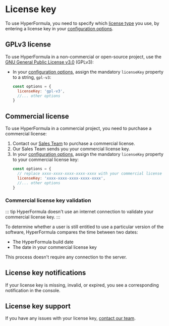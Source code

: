 # License key

To use HyperFormula, you need to specify which [license type](licensing.md#available-licenses) you use, by entering a license key in your [configuration options](configuration-options.md).

## GPLv3 license

To use HyperFormula in a non-commercial or open-source
project, use the [GNU General Public License v3.0](https://github.com/handsontable/hyperformula/blob/master/gpl-3.0.txt) (GPLv3):

* In your [configuration options](configuration-options.md), assign the mandatory `licenseKey` property to a string, `gpl-v3`:
  ```js
  const options = {
    licenseKey: 'gpl-v3',
    //... other options
  }
  ```

## Commercial license

To use HyperFormula in a commercial project, you need to purchase a commercial license:

1. Contact our [Sales Team](licensing.md#commercial-use) to purchase a commercial license.
2. Our Sales Team sends you your commercial license key.
3. In your [configuration options](configuration-options.md), assign the mandatory `licenseKey` property to your commercial license key:
    ```js
    const options = {
      // replace xxxx-xxxx-xxxx-xxxx-xxxx with your commercial license key:
      licenseKey: 'xxxx-xxxx-xxxx-xxxx-xxxx',
      //... other options
    }
    ```

### Commercial license key validation

::: tip
HyperFormula doesn't use an internet connection to validate your commercial
license key.
:::

To determine whether a user is still entitled to use a particular
version of the software, HyperFormula compares the time between
two dates:
* The HyperFormula build date
* The date in your commercial license key

This process doesn't require any connection to the server.

## License key notifications

If your license key is missing, invalid, or expired, you see a
corresponding notification in the console.

## License key support

If you have any issues with your license key, [contact our team](contact.md).